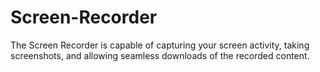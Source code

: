 # Screen-Recorder
 The Screen Recorder is capable of capturing your screen activity, taking screenshots, and allowing seamless downloads of the recorded content.

